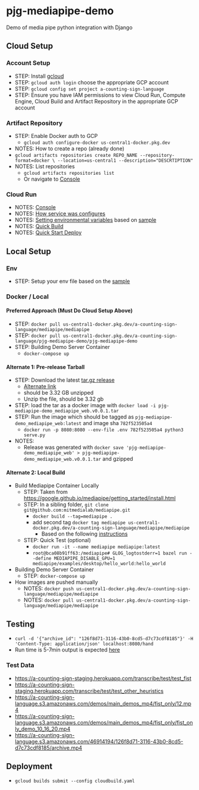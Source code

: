 # pjg-mediapipe-demo
Demo of media pipe python integration with Django

## Cloud Setup


### Account Setup
- STEP: Install [gcloud](https://cloud.google.com/sdk/docs/install) 
- STEP: `gcloud auth login` choose the appropriate GCP account
- STEP: `gcloud config set project a-counting-sign-language`
- STEP: Ensure you have IAM permissions to view Cloud Run, Compute Engine, Cloud Build and Artifact Repository in the appropriate GCP account


### Artifact Repository
- STEP: Enable Docker auth to GCP 
  - `gcloud auth configure-docker us-central1-docker.pkg.dev`
- NOTES: How to create a repo (already done)
- `gcloud artifacts repositories create REPO_NAME --repository-format=docker \
    --location=us-central1 --description="DESCRTIPTION"`
- NOTES: List repositories
  - `gcloud artifacts repositories list`
  - Or navigate to [Console](https://console.cloud.google.com/artifacts?authuser=1&project=a-counting-sign-language)


### Cloud Run
- NOTES: [Console](https://console.cloud.google.com/run?authuser=1&project=a-counting-sign-language)
- NOTES: [How service was configures](https://cloud.google.com/run/docs/configuring/containers)
- NOTES: [Setting environmental variables](https://cloud.google.com/run/docs/configuring/environment-variables) based 
on [sample](./env-sample)
- NOTES: [Quick Build](https://cloud.google.com/cloud-build/docs/quickstart-build)
- NOTES: [Quick Start Deploy](https://cloud.google.com/cloud-build/docs/quickstart-deploy) 


## Local Setup


### Env
- STEP: Setup your env file based on the [sample](./env-sample)


### Docker / Local


#### Preferred Approach (Must Do Cloud Setup Above)
- STEP: `docker pull us-central1-docker.pkg.dev/a-counting-sign-language/mediapipe/mediapipe`
- STEP: `docker pull us-central1-docker.pkg.dev/a-counting-sign-language/pjg-mediapipe-demo/pjg-mediapipe-demo`
- STEP: Building Demo Server Container
  - `docker-compose up`


#### Alternate 1: Pre-release Tarball
- STEP: Download the latest [tar.gz release](https://github.com/mitmedialab/pjg-mediapipe-demo/releases/tag/0.0.1) 
  - [Alternate link](https://drive.google.com/file/d/1Yjvdu08ujZdwVsBcYRSFhoyO75m90bVq/view?usp=sharing)
  - should be 3.32 GB unzipped
  - Unzip the file, should be 3.32 gb
- STEP: load the tar as a docker image with `docker load -i pjg-mediapipe-demo_mediapipe_web.v0.0.1.tar`
- STEP: Run the image which should be tagged as `pjg-mediapipe-demo_mediapipe_web:latest` and image sha `782f523505a4`
  - `docker run -p 8080:8080 --env-file .env 782f523505a4 python3 serve.py`
- NOTES: 
  - Release was generated with `docker save 'pjg-mediapipe-demo_mediapipe_web' > pjg-mediapipe-demo_mediapipe_web.v0.0.1.tar` and gzipped


#### Alternate 2: Local Build
- Build Mediapipe Container Locally
  - STEP: Taken from https://google.github.io/mediapipe/getting_started/install.html
  - STEP: In a sibling folder, `git clone git@github.com:mitmedialab/mediapipe.git`
    - `docker build --tag=mediapipe .`
    - add second tag `docker tag mediapipe us-central1-docker.pkg.dev/a-counting-sign-language/mediapipe/mediapipe`
      - Based on the following [instructions](https://cloud.google.com/artifact-registry/docs/docker/pushing-and-pulling)
  - STEP: Quick Test (optional)
    - `docker run -it --name mediapipe mediapipe:latest`
    - `root@bca08b91ff63:/mediapipe# GLOG_logtostderr=1 bazel run --define MEDIAPIPE_DISABLE_GPU=1 mediapipe/examples/desktop/hello_world:hello_world`
- Building Demo Server Container
  - STEP: `docker-compose up`
- How images are pushed manually
  - NOTES: `docker push us-central1-docker.pkg.dev/a-counting-sign-language/mediapipe/mediapipe`
  - NOTES: `docker pull us-central1-docker.pkg.dev/a-counting-sign-language/mediapipe/mediapipe`


## Testing 
- `curl -d '{"archive_id": "126f8d71-3116-43b0-8cd5-d7c73cdf8185"}' -H 'Content-Type: application/json' localhost:8080/hand`
- Run time is 5-7min output is expected [here](https://s3.console.aws.amazon.com/s3/buckets/a-counting-sign-language-dev?region=us-east-1&prefix=46914194/126f8d71-3116-43b0-8cd5-d7c73cdf8185/&showversions=false)


### Test Data
- https://a-counting-sign-staging.herokuapp.com/transcribe/test/test_fist
- https://a-counting-sign-staging.herokuapp.com/transcribe/test/test_other_heuristics
- https://a-counting-sign-language.s3.amazonaws.com/demos/main_demos_mp4/fist_only/12.mp4
- https://a-counting-sign-language.s3.amazonaws.com/demos/main_demos_mp4/fist_only/fist_only_demo_10_16_20.mp4
- https://a-counting-sign-language.s3.amazonaws.com/46914194/126f8d71-3116-43b0-8cd5-d7c73cdf8185/archive.mp4 


## Deployment
- `gcloud builds submit --config cloudbuild.yaml`